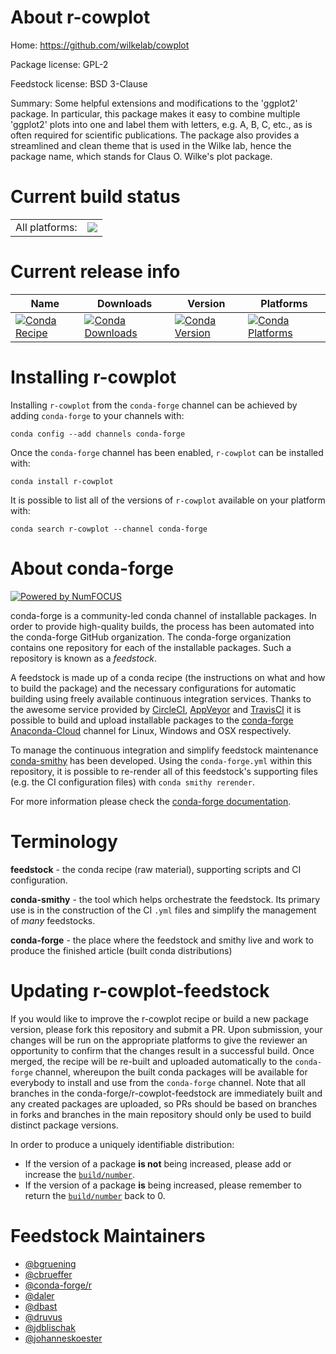 About r-cowplot
===============

Home: https://github.com/wilkelab/cowplot

Package license: GPL-2

Feedstock license: BSD 3-Clause

Summary: Some helpful extensions and modifications to the 'ggplot2' package. In particular, this package makes it easy to combine multiple 'ggplot2' plots into one and label them with letters, e.g. A, B, C, etc., as is often required for scientific publications. The package also provides a streamlined and clean theme that is used in the Wilke lab, hence the package name, which stands for Claus O. Wilke's plot package.



Current build status
====================


<table><tr><td>All platforms:</td>
    <td>
      <a href="https://dev.azure.com/conda-forge/feedstock-builds/_build/latest?definitionId=1052&branchName=master">
        <img src="https://dev.azure.com/conda-forge/feedstock-builds/_apis/build/status/r-cowplot-feedstock?branchName=master">
      </a>
    </td>
  </tr>
</table>

Current release info
====================

| Name | Downloads | Version | Platforms |
| --- | --- | --- | --- |
| [![Conda Recipe](https://img.shields.io/badge/recipe-r--cowplot-green.svg)](https://anaconda.org/conda-forge/r-cowplot) | [![Conda Downloads](https://img.shields.io/conda/dn/conda-forge/r-cowplot.svg)](https://anaconda.org/conda-forge/r-cowplot) | [![Conda Version](https://img.shields.io/conda/vn/conda-forge/r-cowplot.svg)](https://anaconda.org/conda-forge/r-cowplot) | [![Conda Platforms](https://img.shields.io/conda/pn/conda-forge/r-cowplot.svg)](https://anaconda.org/conda-forge/r-cowplot) |

Installing r-cowplot
====================

Installing `r-cowplot` from the `conda-forge` channel can be achieved by adding `conda-forge` to your channels with:

```
conda config --add channels conda-forge
```

Once the `conda-forge` channel has been enabled, `r-cowplot` can be installed with:

```
conda install r-cowplot
```

It is possible to list all of the versions of `r-cowplot` available on your platform with:

```
conda search r-cowplot --channel conda-forge
```


About conda-forge
=================

[![Powered by NumFOCUS](https://img.shields.io/badge/powered%20by-NumFOCUS-orange.svg?style=flat&colorA=E1523D&colorB=007D8A)](http://numfocus.org)

conda-forge is a community-led conda channel of installable packages.
In order to provide high-quality builds, the process has been automated into the
conda-forge GitHub organization. The conda-forge organization contains one repository
for each of the installable packages. Such a repository is known as a *feedstock*.

A feedstock is made up of a conda recipe (the instructions on what and how to build
the package) and the necessary configurations for automatic building using freely
available continuous integration services. Thanks to the awesome service provided by
[CircleCI](https://circleci.com/), [AppVeyor](https://www.appveyor.com/)
and [TravisCI](https://travis-ci.com/) it is possible to build and upload installable
packages to the [conda-forge](https://anaconda.org/conda-forge)
[Anaconda-Cloud](https://anaconda.org/) channel for Linux, Windows and OSX respectively.

To manage the continuous integration and simplify feedstock maintenance
[conda-smithy](https://github.com/conda-forge/conda-smithy) has been developed.
Using the ``conda-forge.yml`` within this repository, it is possible to re-render all of
this feedstock's supporting files (e.g. the CI configuration files) with ``conda smithy rerender``.

For more information please check the [conda-forge documentation](https://conda-forge.org/docs/).

Terminology
===========

**feedstock** - the conda recipe (raw material), supporting scripts and CI configuration.

**conda-smithy** - the tool which helps orchestrate the feedstock.
                   Its primary use is in the construction of the CI ``.yml`` files
                   and simplify the management of *many* feedstocks.

**conda-forge** - the place where the feedstock and smithy live and work to
                  produce the finished article (built conda distributions)


Updating r-cowplot-feedstock
============================

If you would like to improve the r-cowplot recipe or build a new
package version, please fork this repository and submit a PR. Upon submission,
your changes will be run on the appropriate platforms to give the reviewer an
opportunity to confirm that the changes result in a successful build. Once
merged, the recipe will be re-built and uploaded automatically to the
`conda-forge` channel, whereupon the built conda packages will be available for
everybody to install and use from the `conda-forge` channel.
Note that all branches in the conda-forge/r-cowplot-feedstock are
immediately built and any created packages are uploaded, so PRs should be based
on branches in forks and branches in the main repository should only be used to
build distinct package versions.

In order to produce a uniquely identifiable distribution:
 * If the version of a package **is not** being increased, please add or increase
   the [``build/number``](https://conda.io/docs/user-guide/tasks/build-packages/define-metadata.html#build-number-and-string).
 * If the version of a package **is** being increased, please remember to return
   the [``build/number``](https://conda.io/docs/user-guide/tasks/build-packages/define-metadata.html#build-number-and-string)
   back to 0.

Feedstock Maintainers
=====================

* [@bgruening](https://github.com/bgruening/)
* [@cbrueffer](https://github.com/cbrueffer/)
* [@conda-forge/r](https://github.com/conda-forge/r/)
* [@daler](https://github.com/daler/)
* [@dbast](https://github.com/dbast/)
* [@druvus](https://github.com/druvus/)
* [@jdblischak](https://github.com/jdblischak/)
* [@johanneskoester](https://github.com/johanneskoester/)

